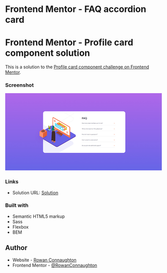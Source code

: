 # Frontend Mentor - FAQ accordion card

# Frontend Mentor - Profile card component solution

This is a solution to the [Profile card component challenge on Frontend Mentor](https://www.frontendmentor.io/challenges/profile-card-component-cfArpWshJ).


### Screenshot

![](/screenshots/Screenshot.jpg)



### Links

- Solution URL: [Solution](https://rowanconnaughton.github.io/Frontend-Mentor-FAQ-accordian-card/)

### Built with

- Semantic HTML5 markup
- Sass
- Flexbox
- BEM



## Author

- Website - [Rowan Connaughton](https://rowanconnaughton.com/)
- Frontend Mentor - [@RowanConnaughton](https://www.frontendmentor.io/profile/RowanConnaughton)
